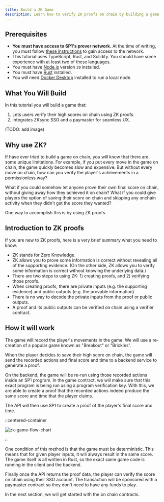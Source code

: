 ```yaml
---
title: Build a ZK Game
description: Learn how to verify ZK proofs on chain by building a game.
---
```


## Prerequisites

- **You must have access to SP1's prover network.**
  At the time of writing, you must follow [these instructions](https://docs.succinct.xyz/docs/generating-proofs/prover-network) to gain access to the network.
- This tutorial uses TypeScript, Rust, and Solidity. You should have some experience with at least two of these languages.
- You must have [Node.js](https://nodejs.org/en/download) version `20` installed.
- You must have [Rust](https://www.rust-lang.org/tools/install) installed.
- You will need [Docker Desktop](https://www.docker.com/get-started/) installed to run a local node.

## What You Will Build

In this tutorial you will build a game that:

1. Lets users verify their high scores on chain using ZK proofs.
1. Integrates ZKsync SSO and a paymaster for seamless UX.

(TODO: add image)

## Why use ZK?

If have ever tried to build a game on chain,
you will know that there are some unique limitations.
For example, if you put every move in the game on chain, the game quickly becomes slow and expensive.
But without every move on chain, how can you verify the player's achievements in a permissionless way?

What if you could somehow let anyone prove their own final score on chain, without giving away how they achieved it on chain?
What if you could give players the option of saving their score on chain and skipping any onchain activity when they didn't get the score they wanted?

One way to accomplish this is by using ZK proofs.

## Introduction to ZK proofs

If you are new to ZK proofs, here is a very brief summary what you need to know:

- ZK stands for Zero Knowledge.
- ZK allows you to prove some information is correct without revealing all of the supporting evidence.
(On the other side, ZK allows you to verify some information is correct without knowing the underlying data.)
- There are two steps to using ZK: 1) creating proofs, and 2) verifying those proofs.
- When creating proofs, there are private inputs (e.g. the supporting evidence) and public outputs (e.g. the provable information).
- There is no way to decode the private inputs from the proof or public outputs.
- A proof and its public outputs can be verified on chain using a verifier contract.

## How it will work

The game will record the player's movements in the game.
We will use a re-creation of a popular game known as "Breakout" or "Brickles".

When the player decides to save their high score on chain,
the game will send the recorded actions and final score and time to a backend service to generate a proof.

On the backend, the game will be re-run using those recorded actions inside an SP1 program.
In the game contract, we will make sure that this exact program is being run using a program verification key.
With this, we are able to create a proof that the recorded actions indeed produce the same score and time that the player claims.

The API will then use SP1 to create a proof of the player's final score and time.

::centered-container

![zk-game-flow-chart](/images/zk-game-flow-chart.png)

::

One condition of this method is that the game must be deterministic.
This means that for given player inputs, it will always result in the same score.
The game itself is all written in Rust, so the exact same game code is running in the client and the backend.

Finally once the API returns the proof data, the player can verify the score on chain using their SSO account.
The transaction will be sponsored with a paymaster contract so they don't need to have any funds to play.

In the next section, we will get started with the on chain contracts.
